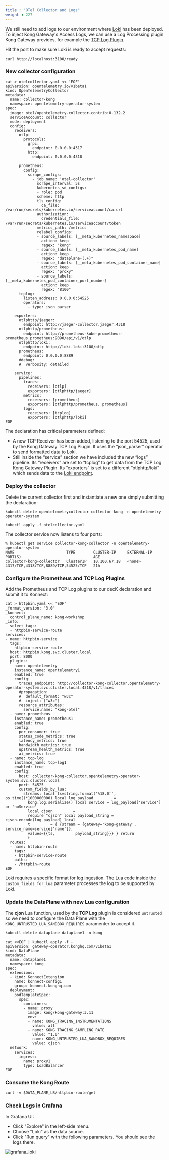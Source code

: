 ```yaml
---
title : "OTel Collector and Logs"
weight : 227
---
```



We still need to add logs to our environment where [Loki](https://github.com/grafana/loki/blob/main/README.md) has been deployed. To inject Kong Gateway's Access Logs, we can use a Log Processing plugin Kong Gateway provides, for example the [TCP Log Plugin](https://docs.konghq.com/hub/kong-inc/tcp-log/).




Hit the port to make sure Loki is ready to accept requests:

```
curl http://localhost:3100/ready
```




### New collector configuration

```
cat > otelcollector.yaml << 'EOF'
apiVersion: opentelemetry.io/v1beta1
kind: OpenTelemetryCollector
metadata:
  name: collector-kong
  namespace: opentelemetry-operator-system
spec:
  image: otel/opentelemetry-collector-contrib:0.132.2
  serviceAccount: collector
  mode: deployment
  config:
    receivers:
      otlp:
        protocols:
          grpc:
            endpoint: 0.0.0.0:4317
          http:
            endpoint: 0.0.0.0:4318

      prometheus:
        config:
          scrape_configs:
            - job_name: 'otel-collector'
              scrape_interval: 5s
              kubernetes_sd_configs:
              - role: pod
              scheme: http
              tls_config:
                ca_file: /var/run/secrets/kubernetes.io/serviceaccount/ca.crt
              authorization:
                credentials_file: /var/run/secrets/kubernetes.io/serviceaccount/token
              metrics_path: /metrics
              relabel_configs:
              - source_labels: [__meta_kubernetes_namespace]
                action: keep
                regex: "kong"
              - source_labels: [__meta_kubernetes_pod_name]
                action: keep
                regex: "dataplane-(.+)"
              - source_labels: [__meta_kubernetes_pod_container_name]
                action: keep
                regex: "proxy"
              - source_labels: [__meta_kubernetes_pod_container_port_number]
                action: keep
                regex: "8100"
      tcplog:
        listen_address: 0.0.0.0:54525
        operators:
          - type: json_parser

    exporters:
      otlphttp/jaeger:
        endpoint: http://jaeger-collector.jaeger:4318
      otlphttp/prometheus:
        endpoint: http://prometheus-kube-prometheus-prometheus.prometheus:9090/api/v1/otlp
      otlphttp/loki:
        endpoint: http://loki.loki:3100/otlp
      prometheus:
        endpoint: 0.0.0.0:8889
      #debug:
      #  verbosity: detailed

    service:
      pipelines:
        traces:
          receivers: [otlp]
          exporters: [otlphttp/jaeger]
        metrics:
          receivers: [prometheus]
          exporters: [otlphttp/prometheus, prometheus]
        logs:
          receivers: [tcplog]
          exporters: [otlphttp/loki]
EOF
```

The declaration has critical parameters defined:

* A new TCP Receiver has been added, listening to the port 54525, used by the Kong Gateway TCP Log Plugin. It uses the “json_parser” operator to send formatted data to Loki.
* Still inside the “service” section we have included the new “logs” pipeline. Its “receivers” are set to “tcplog” to get data from the TCP Log Kong Gateway Plugin. Its “exporters” is set to a different “otlphttp/loki” which sends data to the [Loki endpoint](https://grafana.com/docs/loki/latest/send-data/otel/).

### Deploy the collector
Delete the current collector first and instantiate a new one simply submitting the declaration:

```
kubectl delete opentelemetrycollector collector-kong -n opentelemetry-operator-system

kubectl apply -f otelcollector.yaml
```

The collector service now listens to four ports:

```
% kubectl get service collector-kong-collector -n opentelemetry-operator-system 
NAME                       TYPE        CLUSTER-IP     EXTERNAL-IP   PORT(S)                                AGE
collector-kong-collector   ClusterIP   10.100.67.18   <none>        4317/TCP,4318/TCP,8889/TCP,54525/TCP   21h
```

### Configure the Prometheus and TCP Log Plugins
Add the Prometheus and TCP Log plugins to our decK declaration and submit it to Konnect:

```
cat > httpbin.yaml << 'EOF'
_format_version: "3.0"
_konnect:
  control_plane_name: kong-workshop
_info:
  select_tags:
  - httpbin-service-route
services:
- name: httpbin-service
  tags:
  - httpbin-service-route
  host: httpbin.kong.svc.cluster.local
  port: 8000
  plugins:
  - name: opentelemetry
    instance_name: opentelemetry1
    enabled: true
    config:
      traces_endpoint: http://collector-kong-collector.opentelemetry-operator-system.svc.cluster.local:4318/v1/traces
      #propagation:
      #  default_format: "w3c"
      #  inject: ["w3c"]
      resource_attributes:
        service.name: "kong-otel"
  - name: prometheus
    instance_name: prometheus1
    enabled: true
    config:
      per_consumer: true
      status_code_metrics: true
      latency_metrics: true
      bandwidth_metrics: true
      upstream_health_metrics: true
      ai_metrics: true
  - name: tcp-log
    instance_name: tcp-log1
    enabled: true
    config:
      host: collector-kong-collector.opentelemetry-operator-system.svc.cluster.local
      port: 54525
      custom_fields_by_lua:
        streams: local ts=string.format('%18.0f', os.time()*1000000000) local log_payload         =
          kong.log.serialize() local service = log_payload['service'] or 'noService'
          local cjson         =
          require "cjson" local payload_string = cjson.encode(log_payload) local
          t         = { {stream = {gateway='kong-gateway', service_name=service['name']},
          values={{ts,         payload_string}}} } return
          t
  routes:
  - name: httpbin-route
    tags:
    - httpbin-service-route
    paths:
    - /httpbin-route
EOF
```

Loki requires a specific format for [log ingestion](https://grafana.com/docs/loki/latest/reference/loki-http-api/#ingest-logs). The Lua code inside the ``custom_fields_for_lua`` parameter processes the log to be supported by Loki.

### Update the DataPlane with new Lua configuration

The **cjon** Lua function, used by the **TCP Log** plugin is considered ``untrusted`` so we need to configure the Data Plane with the ``KONG_UNTRUSTED_LUA_SANDBOX_REQUIRES`` paramenter to accept it.

```
kubectl delete dataplane dataplane1 -n kong
```

```
cat <<EOF | kubectl apply -f -
apiVersion: gateway-operator.konghq.com/v1beta1
kind: DataPlane
metadata:
  name: dataplane1
  namespace: kong
spec:
  extensions:
  - kind: KonnectExtension
    name: konnect-config1
    group: konnect.konghq.com
  deployment:
    podTemplateSpec:
      spec:
        containers:
        - name: proxy
          image: kong/kong-gateway:3.11
          env:
          - name: KONG_TRACING_INSTRUMENTATIONS
            value: all
          - name: KONG_TRACING_SAMPLING_RATE
            value: "1.0"
          - name: KONG_UNTRUSTED_LUA_SANDBOX_REQUIRES
            value: cjson
  network:
    services:
      ingress:
        name: proxy1
        type: LoadBalancer
EOF
```


### Consume the Kong Route
```
curl -v $DATA_PLANE_LB/httpbin-route/get
```


### Check Logs in Grafana

In Grafana UI:

* Click "Explore" in the left-side menu.
* Choose "Loki" as the data source.
* Click "Run query" with the following parameters. You should see the logs there.


![grafana_loki](/static/images/grafana_loki.png)

